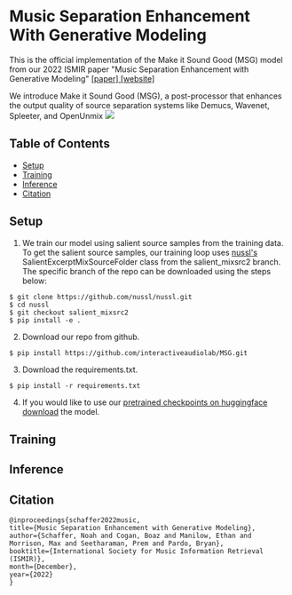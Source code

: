 #  Music Separation Enhancement With Generative Modeling

This is the official implementation of the Make it Sound Good (MSG) model from our 2022 ISMIR paper "Music Separation Enhancement with Generative Modeling" [\[paper\]](https://arxiv.org/pdf/2208.12387.pdf)[ \[website\]](https://interactiveaudiolab.github.io/project/msg.html)

We introduce Make it Sound Good (MSG), a post-processor that enhances the output quality of source separation systems like Demucs, Wavenet, Spleeter, and OpenUnmix
![](https://interactiveaudiolab.github.io/assets/images/projects/MSG-hero-image.png)

## Table of Contents
- [Setup](#Setup)
- [Training](#Training)
- [Inference](#Inference)
- [Citation](#Citation)

## Setup
1. We train our model using salient source samples from the training data. To get the salient source samples, our training loop uses [nussl's](https://github.com/nussl/nussl/tree/salient_mixsrc2/nussl) SalientExcerptMixSourceFolder class from the salient_mixsrc2 branch. The specific branch of the repo can be downloaded using the steps below:
```
$ git clone https://github.com/nussl/nussl.git
$ cd nussl
$ git checkout salient_mixsrc2
$ pip install -e .
```
2. Download our repo from github.
```
$ pip install https://github.com/interactiveaudiolab/MSG.git
```
3. Download the requirements.txt.
```
$ pip install -r requirements.txt
```
4. If you would like to use our [pretrained checkpoints on huggingface download](https://huggingface.co/boazcogan/MSG_pretrained_checkpoints/tree/main) the model.

## Training

## Inference

## Citation

```
@inproceedings{schaffer2022music,
title={Music Separation Enhancement with Generative Modeling},
author={Schaffer, Noah and Cogan, Boaz and Manilow, Ethan and Morrison, Max and Seetharaman, Prem and Pardo, Bryan},
booktitle={International Society for Music Information Retrieval (ISMIR)},
month={December},
year={2022}
}
```
